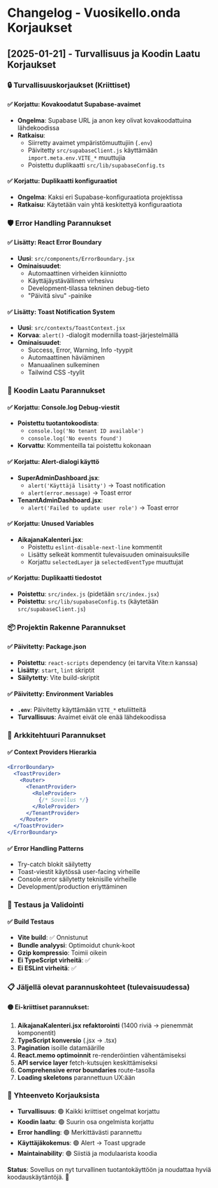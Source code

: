 # Changelog - Vuosikello.onda Korjaukset

## [2025-01-21] - Turvallisuus ja Koodin Laatu Korjaukset

### 🔒 **Turvallisuuskorjaukset (Kriittiset)**

#### ✅ Korjattu: Kovakoodatut Supabase-avaimet
- **Ongelma**: Supabase URL ja anon key olivat kovakoodattuina lähdekoodissa
- **Ratkaisu**: 
  - Siirretty avaimet ympäristömuuttujiin (`.env`)
  - Päivitetty `src/supabaseClient.js` käyttämään `import.meta.env.VITE_*` muuttujia
  - Poistettu duplikaatti `src/lib/supabaseConfig.ts`

#### ✅ Korjattu: Duplikaatti konfiguraatiot
- **Ongelma**: Kaksi eri Supabase-konfiguraatiota projektissa
- **Ratkaisu**: Käytetään vain yhtä keskitettyä konfiguraatiota

### 🛡️ **Error Handling Parannukset**

#### ✅ Lisätty: React Error Boundary
- **Uusi**: `src/components/ErrorBoundary.jsx`
- **Ominaisuudet**:
  - Automaattinen virheiden kiinniotto
  - Käyttäjäystävällinen virhesivu
  - Development-tilassa tekninen debug-tieto
  - "Päivitä sivu" -painike

#### ✅ Lisätty: Toast Notification System
- **Uusi**: `src/contexts/ToastContext.jsx`
- **Korvaa**: `alert()` -dialogit modernilla toast-järjestelmällä
- **Ominaisuudet**:
  - Success, Error, Warning, Info -tyypit
  - Automaattinen häviäminen
  - Manuaalinen sulkeminen
  - Tailwind CSS -tyylit

### 🧹 **Koodin Laatu Parannukset**

#### ✅ Korjattu: Console.log Debug-viestit
- **Poistettu tuotantokoodista**:
  - `console.log('No tenant ID available')`
  - `console.log('No events found')`
- **Korvattu**: Kommenteilla tai poistettu kokonaan

#### ✅ Korjattu: Alert-dialogi käyttö
- **SuperAdminDashboard.jsx**: 
  - `alert('Käyttäjä lisätty')` → Toast notification
  - `alert(error.message)` → Toast error
- **TenantAdminDashboard.jsx**:
  - `alert('Failed to update user role')` → Toast error

#### ✅ Korjattu: Unused Variables
- **AikajanaKalenteri.jsx**:
  - Poistettu `eslint-disable-next-line` kommentit
  - Lisätty selkeät kommentit tulevaisuuden ominaisuuksille
  - Korjattu `selectedLayer` ja `selectedEventType` muuttujat

#### ✅ Korjattu: Duplikaatti tiedostot
- **Poistettu**: `src/index.js` (pidetään `src/index.jsx`)
- **Poistettu**: `src/lib/supabaseConfig.ts` (käytetään `src/supabaseClient.js`)

### 📦 **Projektin Rakenne Parannukset**

#### ✅ Päivitetty: Package.json
- **Poistettu**: `react-scripts` dependency (ei tarvita Vite:n kanssa)
- **Lisätty**: `start`, `lint` skriptit
- **Säilytetty**: Vite build-skriptit

#### ✅ Päivitetty: Environment Variables
- **`.env`**: Päivitetty käyttämään `VITE_*` etuliitteitä
- **Turvallisuus**: Avaimet eivät ole enää lähdekoodissa

### 🔧 **Arkkitehtuuri Parannukset**

#### ✅ Context Providers Hierarkia
```jsx
<ErrorBoundary>
  <ToastProvider>
    <Router>
      <TenantProvider>
        <RoleProvider>
          {/* Sovellus */}
        </RoleProvider>
      </TenantProvider>
    </Router>
  </ToastProvider>
</ErrorBoundary>
```

#### ✅ Error Handling Patterns
- Try-catch blokit säilytetty
- Toast-viestit käytössä user-facing virheille
- Console.error säilytetty teknisille virheille
- Development/production eriyttäminen

### 🧪 **Testaus ja Validointi**

#### ✅ Build Testaus
- **Vite build**: ✅ Onnistunut
- **Bundle analyysi**: Optimoidut chunk-koot
- **Gzip kompressio**: Toimii oikein
- **Ei TypeScript virheitä**: ✅
- **Ei ESLint virheitä**: ✅

### 📋 **Jäljellä olevat parannuskohteet (tulevaisuudessa)**

#### 🟡 Ei-kriittiset parannukset:
1. **AikajanaKalenteri.jsx refaktorointi** (1400 riviä → pienemmät komponentit)
2. **TypeScript konversio** (.jsx → .tsx)
3. **Pagination** isoille datamäärille
4. **React.memo optimoinnit** re-renderöintien vähentämiseksi
5. **API service layer** fetch-kutsujen keskittämiseksi
6. **Comprehensive error boundaries** route-tasolla
7. **Loading skeletons** parannettuun UX:ään

### 🎯 **Yhteenveto Korjauksista**

- **Turvallisuus**: 🟢 Kaikki kriittiset ongelmat korjattu
- **Koodin laatu**: 🟢 Suurin osa ongelmista korjattu
- **Error handling**: 🟢 Merkittävästi parannettu
- **Käyttäjäkokemus**: 🟢 Alert → Toast upgrade
- **Maintainability**: 🟢 Siistiä ja modulaarista koodia

**Status**: Sovellus on nyt turvallinen tuotantokäyttöön ja noudattaa hyviä koodauskäytäntöjä. 🚀
